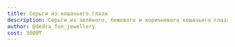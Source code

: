 ```yaml
---
title: Серьги из кошачьего глаза
description: Серьги из зелёного, бежевого и коричневого кошачьего глаза, с металлическими подвесками-листиками
author: @dedra_fun_jewellery
cost: 3000₸
---
```

